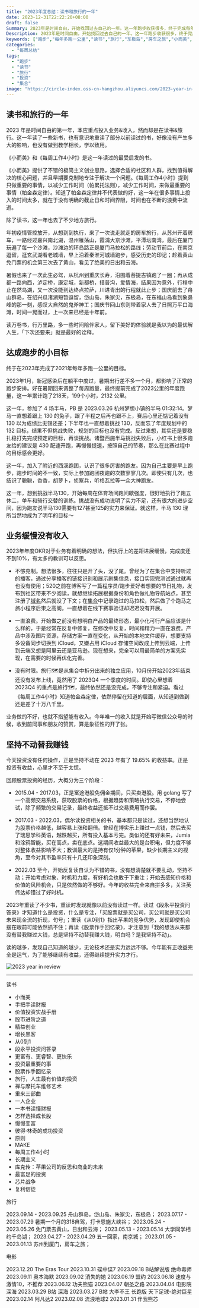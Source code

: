 ```yaml
---
title: "2023年度总结：读书和旅行的一年"
date: 2023-12-31T22:22:20+08:00
draft: false
Summary: 2023年是时间自由，开始找回过去自己的一年。这一年跑步收获很多，终于完成每年多跑一公里的目标，跑步路上也有不少思考；虽然不是一直在旅行，往回看却又感觉经常在旅行，房车之旅，此生必驾，舟山群岛；想做的产品进展缓慢没有收入，好在投资有幸运女神眷顾，不用担心给自己三年时间的想法无法继续。
Description: 2023年是时间自由，开始找回过去自己的一年。这一年跑步收获很多，终于完成每年多跑一公里的目标，跑步路上也有不少思考；虽然不是一直在旅行，往回看却又感觉经常在旅行，房车之旅，此生必驾，舟山群岛；想做的产品进展缓慢没有收入，好在投资有幸运女神眷顾，不用担心给自己三年时间的想法无法继续。
keywords: ["跑步","每年多跑一公里","读书","旅行","东极岛","房车之旅","小而美","价值投资","集合","旅行🗺️","TTW"]
categories:
  - "每周总结"
tags:
  - "跑步"
  - "读书"
  - "旅行"
  - "投资"
  - "集合"
image: "https://circle-index.oss-cn-hangzhou.aliyuncs.com/2023-year-in-review.png"
---
```


## 读书和旅行的一年

2023 年是时间自由的第一年，本应重点投入业务&收入，然而却是在读书&旅行。这一年读了一些新书，也有意识地重读了部分以前读过的书，好像没有产生多大的影响，也没有做到教学相长，学以致用。

《小而美》和《每周工作4小时》是这一年读过的最受启发的书。

《小而美》提供了不错的极简主义创业思路，选择合适的社区和人群，找到值得解决的核心问题，并且早期要克制地专注于解决一个问题。《每周工作4小时》提到只做重要的事情，以减少工作时间（帕累托法则），减少工作时间，来做最重要的事情（帕金森定律）。知道了帕金森定律并不代表做的好，这一年在很多事情上投入的时间太多，就在于没有明确的截止日和时间界限，时间也在不断的浪费中流逝。

除了读书，这一年也去了不少地方旅行。

年初疫情管控放开，从想到到执行，来了一次说走就走的房车旅行，从苏州开着房车，一路经过嘉兴南北湖，温州雁荡山，霞浦大京沙滩，平潭坛南湾，最后在厦门玩遍了每一个沙滩，沙滩边的环岛路正是厦门马拉松的路线；劳动节前后，在南京逗留，逛玄武湖看老城墙，早上沿着秦淮河城墙跑步，感受历史的印记；趁着黄山免门票的机会第三次去了黄山，看见了绝美的日出和云海。

暑假也来了一次此生必驾，从杭州到重庆长寿，沿围着菩提古镇跑了一圈；再从成都一路向西，泸定桥，康定城，新都桥，措普沟，爱情海，结果因为意外，行程中止在然乌湖，又一次没能到达终点拉萨，川进青出的行程就此止步；国庆前去了舟山群岛，在绍兴瓜渚湖短暂逗留，岱山岛，朱家尖，东极岛，在东福山岛看到象鼻峰的那一刻，感叹大自然的鬼斧神工；国庆节回山东则带着家人去了日照万平口海滩，时间一晃而过，上一次来已经是十年前。

读万卷书，行万里路，多一些时间陪伴家人，留下美好的体验就是我以为的最优解人生，「下次还要来」就是最好的诠释。

## 达成跑步的小目标

终于在2023年完成了2021年每年多跑一公里的目标。

2023年1月，新冠感染后在躺平中度过，暑期出行差不多一个月，都影响了正常的跑步安排。好在暑期回来调整了每周跑量，最终提前完成了2023公里的年度跑量，这一年累计跑了218天，199个小时，2132 公里。

这一年，参加了 4 场半马，PB 是 2023.03.26 杭州梦想小镇的半马 01:32:14。梦马一直想着跟上 130 的兔子，跟了半程之后再也跟不上，赛后心里还惦记着没有 130 以为成绩比无锡还差；下半年也一直想着挑战 130，反而忘了年度规划中的 132 目标，结果不但挑战失败，规划的目标也没有完成。反过来想，其实还是要稳扎稳打先完成预定的目标，再谈挑战。诸暨西施半马挑战失败后，小红书上很多跑友给的建议是 430 配速开跑，再慢慢提速，按照自己的节奏，那么在比赛过程中的目标感会更好。

这一年，加入了附近的西溪跑团，认识了很多厉害的跑友。因为自己主要是早上跑步，跑步时间的不一致，实际上参加跑团夜跑的次数寥寥几次。即使只有几次，也结识了聪聪，香香，胡萝卜，侦察兵，听格瓦拉等一众大神跑友。

这一年，想到挑战半马130，开始每周在体育场间跑间歇强度，很好地执行了跑五休二，单车和骑行交替的训练。挑战没有成功说明了实力不足，还有很大的进步空间，因为跑友说半马130需要有127甚至125的实力来保证。就这样，半马 130 理所当然地成为了明年的目标～

## 业务缓慢没有收入

2023年年度OKR对于业务有着明确的想法，但执行上的差距进展缓慢，完成度还不到10%，有太多的教训可以反思。

- 不够克制。想法很多，往往只是开了头，没了尾。曾经为了在集合中支持听过的播客，通过分享播客的链接识别和展示剧集信息，接口实现完测试通过就再也没有使用；520之前在博客写了一篇程序员/跑步爱好者想要的节日礼物，发布到社区带来不少阅读，就想继续拓展根据身份和角色做礼物导航站点，甚至注册了[域名](https://gift2best.com)然后就没了下文；在[集合](https://apps.apple.com/us/app/circle-record-and-quantify/id1501780756)中记录跑过的马拉松，然后做了个跑马之旅小程序后束之高阁，一直想着在线下赛事验证却迟迟没有开展。

- 一直浪费。开始做之前没有想明白产品的最终形态，最小化可行产品应该是什么样的，于是经常在反复中修复，在修改中反复，时间和精力一直在浪费。产品中涉及图片资源，存储方案一直在变化，从开始的本地文件缓存，想要支持多设备同步切换到 iCloud，又嫌占用 iCloud 存储空间改成上传到云端，上传到云端又想是阿里云还是亚马逊。现在想来，完全可以用最简单的方案先实现，在需要的时候再优化完善。

- 没有时限。旅行🗺️是从集合中拆分出来的独立应用，10月份开始2023年结束还没有发布上线，竟然用了 2023Q4 一个季度的时间。即使心里想着 2023Q4 的重点是旅行🗺️，最终依然还是没完成，不够专注和紧迫。看过《每周工作4小时》知道帕金森定律，依然停留在知道的层面，从知道到做到还是差了十万八千里。

业务做的不好，也就不指望能有收入。今年唯一的收入就是开始写微信公众号的时候，收到前同事和朋友的赞赏，算是象征性的开了张。

## 坚持不动替我赚钱

今天投资没有任何操作，正是坚持不动在 2023 年有了 19.65% 的收益率。正是投资有收益，心里才不至于太慌。

回顾股票投资的经历，大概分为三个阶段：

- 2015.04 - 2017.03，正是富途港股免佣金期间，只买卖港股。用 golang 写了一个高频交易系统，获取股票的价格，根据趋势和策略执行交易，不停地尝试，除了频繁的交易记录，最终收益还抵不过交易费用而作罢。

- 2017.03 - 2022.03，偶尔读投资相关的书，基本都只是读过，还想当然地认为股票价格越低，越容易上涨和翻倍。曾经在博实乐上赚过一点钱，然后去买了瑞思学科英语，越跌越买，所有投入基本亏完。类似的还有好未来，Jumia 和涂鸦智能，买在高点，卖在底点。这期间收益最大的是台积电，但力度不够对整体收益影响不大；教训最大的是持有仅1分钟的苹果，缺少长期主义的视角，至今对其市盈率只有十几还印象深刻。

- 2022.03 至今，开始反复读自认为不错的书，没有想清楚就不要乱动，坚持不动；开始考虑对象、时机和力度，有好机会也敢于下重注；开始去感知价格和价值的风险机会，只是依然做的不够好。今年的收益完全来自拼多多，关注英伟达却错过了好时机。

2023年重读了不少书，重读时发现就像以前没有读过一样。读过《段永平投资问答录》才知道什么是投资，什么是专注，「买股票就是买公司，买公司就是买公司未来现金流的折现，句号」；重读《从0到1》指出苹果的竞争优势，发现即使机会摆在眼前可能依然抓不住；再读《股票作手回忆录》，才注意到「我的想法从来都没有替我赚过大钱，总是坚持不动替我赚大钱，明白吗？是我坚持不动」。

读的越多，发现自己知道的越少，无论技术还是实力远远不够。今年能有正收益完全是运气，为了能够继续有收益，还得继续提升实力才行。

![2023 year in review](https://circle-index.oss-cn-hangzhou.aliyuncs.com/2023-year-in-review.png)

---

读书

- 小而美
- 手把手读财报
- 价值投资实战手册
- 股市进阶之道
- 精益创业
- 增长黑客
- 从0到1
- 段永平投资问答录
- 更富有、更睿智、更快乐
- 投资最重要的事
- 股票作手回忆录
- 旅行，人生最有价值的投资
- 禅与摩托车维修艺术
- 重来三部曲
- 一人企业
- 一本书读懂财报
- 怎样选择成长股
- 慢慢变富
- 彼得·林奇的成功投资
- 原则
- MAKE
- 每周工作4小时
- 长期主义
- 库克传：苹果公司的反思和商业的未来
- 最富足的投资
- 芯片战争
- 复利信徒

旅行

2023.09.14 - 2023.09.25 舟山群岛，岱山岛、朱家尖，东极岛；
2023.07.17 - 2023.07.29 暑期一个月的318自驾，打卡恩施大峡谷；
2023.05.24 - 2023.05.26 免门票去黄山，日出和云海；
2023.05.13 - 2023.05.14 大学同学相约千岛湖；
2023.04.27 - 2023.04.29 五一回家，南京城；
2023.01.05 - 2023.01.13 苏州到厦门，房车之旅；

电影

2023.12.20 The Eras Tour
2023.10.31 碟中谍7
2023.09.18 B站解说版 绝命毒师
2023.09.11 奥本海默
2023.09.02 消失的她
2023.06.19 盟约
2023.06.18 速度与激情10，不推荐
2023.06.12 功夫熊猫
2023.04.07 朝圣之路
2023.04.04 电影院 深海
2023.03.29 B站 深海
2023.03.27 B站 大李不王 长跑版 天下足球-绝对巨星
2023.02.14 阿凡达2
2023.02.08 流浪地球2
2023.01.31 伴我熊芯

